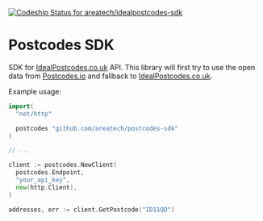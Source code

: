 [![Codeship Status for areatech/idealpostcodes-sdk](https://codeship.com/projects/d170a120-8f6a-0133-90ab-124821b463ac/status?branch=master)](https://codeship.com/projects/124189)

# Postcodes SDK

SDK for [IdealPostcodes.co.uk](https://ideal-postcodes.co.uk) API. This library will first try to use the open data from [Postcodes.io](http://postcodes.io/) and fallback to [IdealPostcodes.co.uk](https://ideal-postcodes.co.uk).

Example usage:

```go
import(
  "net/http"

  postcodes "github.com/areatech/postcodes-sdk"
)

// ...

client := postcodes.NewClient(
  postcodes.Endpoint,
  "your_api_key",
  new(http.Client),
)

addresses, err := client.GetPostcode("ID11QD")
```
